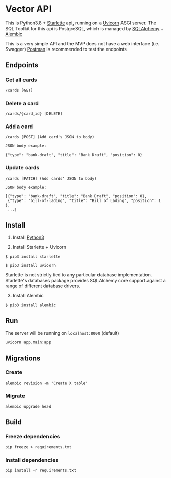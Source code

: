 # Vector API

This is Python3.8 + [Starlette](https://www.starlette.io/) api, running on a [Uvicorn](https://www.uvicorn.org/) ASGI server.
The SQL Toolkit for this api is PostgreSQL, which is managed by [SQLAlchemy](https://www.sqlalchemy.org/) + [Alembic](https://alembic.sqlalchemy.org/en/latest/)

This is a very simple API and the MVP does not have a web interface (i.e. Swagger)
[Postman](https://www.postman.com/) is recommended to test the endpoints

## Endpoints

### Get all cards
```
/cards [GET]
```

### Delete a card
```
/cards/{card_id} [DELETE]
```

### Add a card
```
/cards [POST] (Add card's JSON to body)

JSON body example:

{"type": "bank-draft", "title": "Bank Draft", "position": 0}
```

### Update cards
```
/cards [PATCH] (Add cards' JSON to body)

JSON body example:

[{"type": "bank-draft", "title": "Bank Draft", "position": 0},
 {"type": "bill-of-lading", "title": "Bill of Lading", "position": 1 }, 
 ...]
```

## Install

1. Install [Python3](https://www.python.org/downloads/)

2. Install Starlette + Uvicorn
```
$ pip3 install starlette

$ pip3 install uvicorn
```

Starlette is not strictly tied to any particular database implementation.
Starlette's databases package provides SQLAlchemy core support against a range of different database drivers.

3. Install Alembic 

```
$ pip3 install alembic
```

## Run
The server will be running on `localhost:8000` (default)

```
uvicorn app.main:app
```

## Migrations

### Create 
```
alembic revision -m "Create X table"
```

### Migrate
```
alembic upgrade head
```

## Build

### Freeze dependencies
```
pip freeze > requirements.txt
```

### Install dependencies

```pip install -r requirements.txt```
